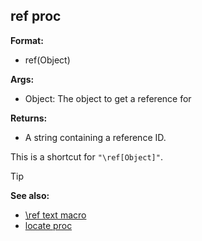 ## ref proc

**Format:**
+   ref(Object)

**Args:**
+   Object: The object to get a reference for

**Returns:**
+   A string containing a reference ID.

This is a shortcut for `"\ref[Object]"`.

> [!TIP] 
> **See also:**
> +   [\\ref text macro](/ref/DM/text/macros/ref.md) 
> +   [locate proc](/ref/proc/locate.md) 
